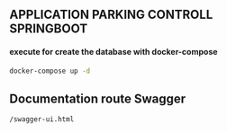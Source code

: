 ## APPLICATION PARKING CONTROLL SPRINGBOOT

#### **execute for create the database with docker-compose**
```bash 
docker-compose up -d
```

## Documentation route Swagger
```bash 
/swagger-ui.html
```